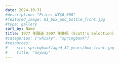 ```yaml
---
date: 2024-10-31
#description: "Price: NT$6,000"
#featured_image: 01_box_and_bottle_front.jpg
#type: gallery
sort_by: Name
title: 1977 年釀造 2007 年裝瓶 (Scott's Selection)
#categories: ["whisky", "springbank"]
#resources:
#  - src: springbank/aged_32_years/box_front.jpg
#    title: "anyway"
---
```

